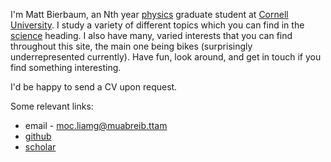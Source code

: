 I'm Matt Bierbaum, an Nth year [physics](http://www.physics.cornell.edu/)
graduate student at [Cornell University](http://www.cornell.edu/).  I study a
variety of different topics which you can find in the [science](/pages/science)
heading.  I also have many, varied interests that you can find throughout this
site, the main one being bikes (surprisingly underrepresented currently).  Have
fun, look around, and get in touch if you find something interesting.

I'd be happy to send a CV upon request.

Some relevant links:

 * email - <span class='reverser'>moc.liamg@muabreib.ttam</span>
 * [github](https://github.com/mattbierbaum)
 * [scholar](http://scholar.google.com/citations?user=JjT2oMkAAAAJ&hl=en&oi=ao)
